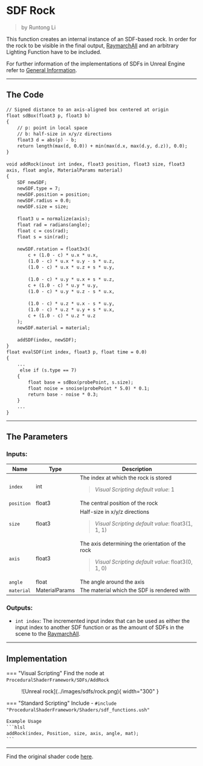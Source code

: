 <div class="container">
    <h1 class="main-heading">SDF Rock</h1>
    <blockquote class="author">by Runtong Li</blockquote>
</div>

This function creates an internal instance of an SDF-based rock. In order for the rock to be visible in the final output, [RaymarchAll](raymarchAll.md) and an arbitrary Lighting Function have to be included.

For further information of the implementations of SDFs in Unreal Engine refer to [General Information](generalInformation.md).

---

## The Code

``` hlsl
// Signed distance to an axis-aligned box centered at origin
float sdBox(float3 p, float3 b)
{
    // p: point in local space
    // b: half-size in x/y/z directions
    float3 d = abs(p) - b;
    return length(max(d, 0.0)) + min(max(d.x, max(d.y, d.z)), 0.0);
}

void addRock(inout int index, float3 position, float3 size, float3 axis, float angle, MaterialParams material)
{
    SDF newSDF;
    newSDF.type = 7;
    newSDF.position = position;
    newSDF.radius = 0.0;
    newSDF.size = size;
    
    float3 u = normalize(axis);
    float rad = radians(angle);
    float c = cos(rad);
    float s = sin(rad);
    
    newSDF.rotation = float3x3(
        c + (1.0 - c) * u.x * u.x,
        (1.0 - c) * u.x * u.y - s * u.z,
        (1.0 - c) * u.x * u.z + s * u.y,

        (1.0 - c) * u.y * u.x + s * u.z,
        c + (1.0 - c) * u.y * u.y,
        (1.0 - c) * u.y * u.z - s * u.x,

        (1.0 - c) * u.z * u.x - s * u.y,
        (1.0 - c) * u.z * u.y + s * u.x,
        c + (1.0 - c) * u.z * u.z
    );
    newSDF.material = material;
    
    addSDF(index, newSDF);
}
float evalSDF(int index, float3 p, float time = 0.0)
{
    ...
     else if (s.type == 7)
    {
        float base = sdBox(probePoint, s.size);
        float noise = snoise(probePoint * 5.0) * 0.1;
        return base - noise * 0.3;
    }
    ...
}
```

---

## The Parameters

### Inputs:
| Name            | Type     | Description |
|-----------------|----------|-------------|
| `index`        | int   | The index at which the rock is stored <br> <blockquote> *Visual Scripting default value*: 1 </blockquote>|
| `position`        | float3   | The central position of the rock |
| `size`        | float3   | Half-size in x/y/z directions <br> <blockquote> *Visual Scripting default value*: float3(1, 1, 1) </blockquote>|
| `axis`        | float3   | The axis determining the orientation of the rock <br> <blockquote> *Visual Scripting default value*: float3(0, 1, 0) </blockquote> |
| `angle`        | float   | The angle around the axis |
| `material` | MaterialParams | The material which the SDF is rendered with |
    
### Outputs:
- ```int index```: The incremented input index that can be used as either the input index to another SDF function or as the amount of SDFs in the scene to the [RaymarchAll](raymarchAll.md).  

---

## Implementation

=== "Visual Scripting"
    Find the node at `ProceduralShaderFramework/SDFs/AddRock`
<figure markdown="span">
    ![Unreal rock](../images/sdfs/rock.png){ width="300" }
</figure>

=== "Standard Scripting"
    Include - ```#include "ProceduralShaderFramework/Shaders/sdf_functions.ush"```

    Example Usage
    ```hlsl
    addRock(index, Position, size, axis, angle, mat);
    ```

---

Find the original shader code [here](../../../shaders/geometry/SDF_Rock.md).